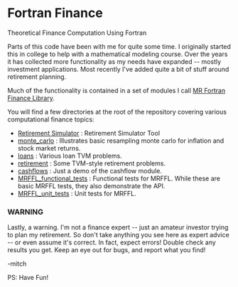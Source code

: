 # Fortran Finance

Theoretical Finance Computation Using Fortran

Parts of this code have been with me for quite some time.  I
originally started this in college to help with a mathematical
modeling course.  Over the years it has collected more functionality
as my needs have expanded -- mostly investment applications.  Most
recently I've added quite a bit of stuff around retirement planning.

Much of the functionality is contained in a set of modules I call [MR Fortran Finance Library](https://richmit.github.io/FortranFinance/MRFFL/index.html).

You will find a few directories at the root of the repository covering
various computational finance topics:

  - [Retirement Simulator](https://richmit.github.io/FortranFinance/retirement_simulation/index.html) : Retirement Simulator Tool
  - [monte_carlo](https://richmit.github.io/FortranFinance/monte_carlo/index.html) : Illustrates basic resampling monte carlo for inflation and stock market returns.
  - [loans](https://richmit.github.io/FortranFinance/loans/index.html) : Various loan TVM problems.
  - [retirement](https://github.com/richmit/FortranFinance/tree/main/retirement) : Some TVM-style retirement problems.
  - [cashflows](https://github.com/richmit/FortranFinance/tree/main/cashflows) : Just a demo of the cashflow module.
  - [MRFFL_functional_tests](https://github.com/richmit/FortranFinance/tree/main/MRFFL_functional_tests) : Functional tests for MRFFL.  While these are basic MRFFL tests, they also demonstrate the API.
  - [MRFFL_unit_tests](https://github.com/richmit/FortranFinance/tree/main/MRFFL_unit_tests) : Unit tests for MRFFL.  

### WARNING

Lastly, a warning.  I'm not a finance expert -- just an amateur
investor trying to plan my retirement.  So don't take anything you see
here as expert advice -- or even assume it's correct.  In fact, expect
errors!  Double check any results you get.  Keep an eye out for bugs,
and report what you find!

-mitch

PS: Have Fun!

